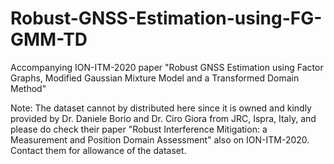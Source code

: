 # Robust-GNSS-Estimation-using-FG-GMM-TD
Accompanying ION-ITM-2020 paper "Robust GNSS Estimation using Factor Graphs, Modified Gaussian Mixture Model and a Transformed Domain Method"

Note: The dataset cannot by distributed here since it is owned and kindly provided by Dr. Daniele Borio and Dr. Ciro Giora from JRC, Ispra, Italy, and please do check their paper "Robust Interference Mitigation: a Measurement and Position Domain Assessment" also on ION-ITM-2020. Contact them for allowance of the dataset. 
